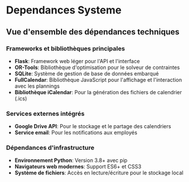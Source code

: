 # Dependances Systeme

## Vue d'ensemble des dépendances techniques

### Frameworks et bibliothèques principales

- **Flask**: Framework web léger pour l'API et l'interface
- **OR-Tools**: Bibliothèque d'optimisation pour le solveur de contraintes
- **SQLite**: Système de gestion de base de données embarqué
- **FullCalendar**: Bibliothèque JavaScript pour l'affichage et l'interaction avec les plannings
- **Bibliothèque iCalendar**: Pour la génération des fichiers de calendrier (.ics)

### Services externes intégrés

- **Google Drive API**: Pour le stockage et le partage des calendriers
- **Service email**: Pour les notifications aux employés

### Dépendances d'infrastructure

- **Environnement Python**: Version 3.8+ avec pip
- **Navigateurs web modernes**: Support ES6+ et CSS3
- **Système de fichiers**: Accès en lecture/écriture pour le stockage local

